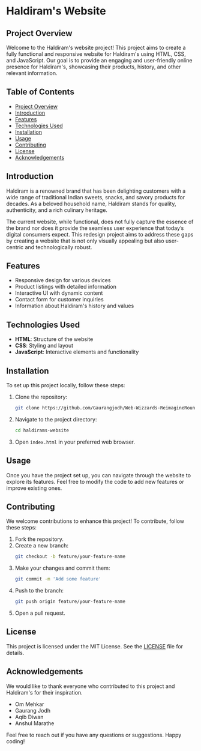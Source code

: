 # Haldiram's Website

## Project Overview

Welcome to the Haldiram's website project! This project aims to create a fully functional and responsive website for Haldiram's using HTML, CSS, and JavaScript. Our goal is to provide an engaging and user-friendly online presence for Haldiram's, showcasing their products, history, and other relevant information.

## Table of Contents

- [Project Overview](#project-overview)
- [Introduction](#introduction)
- [Features](#features)
- [Technologies Used](#technologies-used)
- [Installation](#installation)
- [Usage](#usage)
- [Contributing](#contributing)
- [License](#license)
- [Acknowledgements](#acknowledgements)

## Introduction
Haldiram is a renowned brand that has been delighting customers with a wide range of traditional Indian sweets, snacks, and savory products for decades. As a beloved household name, Haldiram stands for quality, authenticity, and a rich culinary heritage.

The current website, while functional, does not fully capture the essence of the brand nor does it provide the seamless user experience that today’s digital consumers expect. This redesign project aims to address these gaps by creating a website that is not only visually appealing but also user-centric and technologically robust.

## Features

- Responsive design for various devices
- Product listings with detailed information
- Interactive UI with dynamic content
- Contact form for customer inquiries
- Information about Haldiram's history and values

## Technologies Used

- **HTML**: Structure of the website
- **CSS**: Styling and layout
- **JavaScript**: Interactive elements and functionality

## Installation

To set up this project locally, follow these steps:

1. Clone the repository:
    ```sh
    git clone https://github.com/Gaurangjodh/Web-Wizzards-ReimagineRound1/.git
    ```
2. Navigate to the project directory:
    ```sh
    cd haldirams-website
    ```
3. Open `index.html` in your preferred web browser.

## Usage

Once you have the project set up, you can navigate through the website to explore its features. Feel free to modify the code to add new features or improve existing ones.

## Contributing

We welcome contributions to enhance this project! To contribute, follow these steps:

1. Fork the repository.
2. Create a new branch:
    ```sh
    git checkout -b feature/your-feature-name
    ```
3. Make your changes and commit them:
    ```sh
    git commit -m 'Add some feature'
    ```
4. Push to the branch:
    ```sh
    git push origin feature/your-feature-name
    ```
5. Open a pull request.

## License

This project is licensed under the MIT License. See the [LICENSE](LICENSE) file for details.

## Acknowledgements

We would like to thank everyone who contributed to this project and Haldiram's for their inspiration.
- Om Mehkar
- Gaurang Jodh
- Aqib Diwan
- Anshul Marathe

Feel free to reach out if you have any questions or suggestions. Happy coding!
